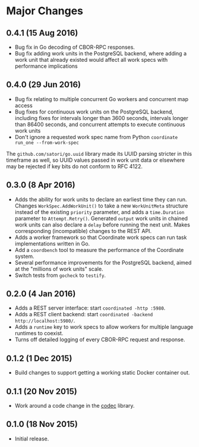 Major Changes
=============

0.4.1 (15 Aug 2016)
-----------

* Bug fix in Go decoding of CBOR-RPC responses.
* Bug fix adding work units in the PostgreSQL backend,
  where adding a work unit that already existed would affect all work
  specs with performance implications

0.4.0 (29 Jun 2016)
-------------------

* Bug fix relating to multiple concurrent Go workers and concurrent
  map access
* Bug fixes for continuous work units on the PostgreSQL backend,
  including fixes for intervals longer than 3600 seconds, intervals
  longer than 86400 seconds, and concurrent attempts to execute
  continuous work units
* Don't ignore a requested work spec name from Python
  `coordinate run_one --from-work-spec`

The `github.com/satori/go.uuid` library made its UUID parsing stricter
in this timeframe as well, so UUID values passed in work unit data or
elsewhere may be rejected if key bits do not conform to RFC 4122.

0.3.0 (8 Apr 2016)
------------------

* Adds the ability for work units to declare an earliest time they can
  run.  Changes `WorkSpec.AddWorkUnit()` to take a new `WorkUnitMeta`
  structure instead of the existing `priority` parameter, and adds a
  `time.Duration` parameter to `Attempt.Retry()`.  Generated `output`
  work units in chained work units can also declare a `delay` before
  running the next unit.  Makes corresponding (incompatible) changes
  to the REST API.
* Adds a worker framework so that Coordinate work specs can run task
  implementations written in Go.
* Add a `coordbench` tool to measure the performance of the Coordinate
  system.
* Several performance improvements for the PostgreSQL backend, aimed
  at the "millions of work units" scale.
* Switch tests from `gocheck` to `testify`.

0.2.0 (4 Jan 2016)
------------------

* Adds a REST server interface: start `coordinated -http :5980`.
* Adds a REST client backend: start `coordinated -backend
  http://localhost:5980/`.
* Adds a `runtime` key to work specs to allow workers for multiple
  language runtimes to coexist.
* Turns off detailed logging of every CBOR-RPC request and response.

0.1.2 (1 Dec 2015)
------------------

* Build changes to support getting a working static Docker container out.

0.1.1 (20 Nov 2015)
-------------------

* Work around a code change in the
  [codec](https://github.com/ugorji/go/codec) library.

0.1.0 (18 Nov 2015)
-------------------

* Initial release.
